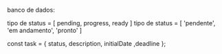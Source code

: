 banco de dados:

tipo de status = [ pending, progress, ready  ]
tipo de status = [ 'pendente', 'em andamento', 'pronto' ]

const task = { status, description, initialDate ,deadline };

